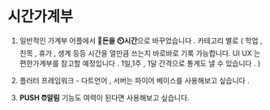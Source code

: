 # 시간가계부 

1. 일반적인 가계부 어플에서 **💸돈을 ⏲️시간**으로 바꾸었습니다 . 
카테고리 별로 ( 학업 , 친목 , 휴가 , 생계 등등 시간을 얼만큼 쓰는지 바로바로 기록 가능합니다.
UI UX 는 편한가계부를 참고할 예정입니다 . 1일,1주 , 1달 간격으로 통계도 낼 수 있습니다 .  )

1. 플러터 프레임워크 - 다트언어 , 서버는 파이어 베이스를 사용해보고 싶습니다 . 

1. **PUSH ⏰알림** 기능도 여력이 된다면 사용해보고 싶습니다.  
